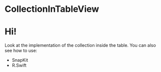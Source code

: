 # CollectionInTableView

# Hi!

Look at the implementation of the collection inside the table.
You can also see how to use:
- SnapKit
- R.Swift
